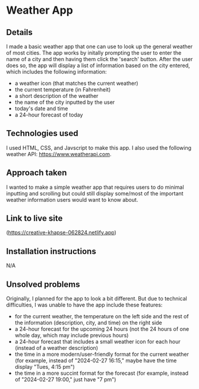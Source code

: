 # Weather App

## Details

I made a basic weather app that one can use to look up the general weather of most cities. The app works by initally prompting the user to enter the name of a city and then having them click the 'search' button. After the user does so, the app will display a list of information based on the city entered, which includes the following information:

- a weather icon (that matches the current weather)
- the current temperature (in Fahrenheit)
- a short description of the weather
- the name of the city inputted by the user
- today's date and time
- a 24-hour forecast of today

## Technologies used

I used HTML, CSS, and Javscript to make this app. I also used the following weather API: https://www.weatherapi.com. 

## Approach taken

I wanted to make a simple weather app that requires users to do minimal inputting and scrolling but could still display some/most of the important weather information users would want to know about. 

## Link to live site 

(https://creative-khapse-062824.netlify.app)

## Installation instructions

N/A

## Unsolved problems

Originally, I planned for the app to look a bit different. But due to technical difficulties, I was unable to have the app include these features:

- for the current weather, the temperature on the left side and the rest of the information (description, city, and time) on the right side
- a 24-hour forecast for the upcoming 24 hours (not the 24 hours of one whole day, which may include previous hours)
- a 24-hour forecast that includes a small weather icon for each hour (instead of a weather description)
- the time in a more modern/user-friendly format for the current weather (for example, instead of "2024-02-27 16:15," maybe have the time display "Tues, 4:15 pm")
- the time in a more succint format for the forecast (for example, instead of "2024-02-27 19:00," just have "7 pm")
 

